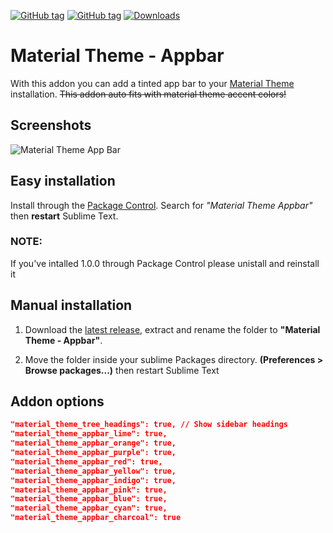 [![GitHub tag](https://img.shields.io/github/tag/equinusocio/material-theme-appbar.svg?style=flat-square)](https://github.com/equinusocio/material-theme-appbar/releases/latest)
[![GitHub tag](https://img.shields.io/github/release/equinusocio/material-theme-appbar.svg?style=flat-square)](https://github.com/equinusocio/material-theme-appbar/releases)
[![Downloads](https://img.shields.io/packagecontrol/dt/Material%20Theme%20Appbar.svg?colorB=80d4cd&style=flat-square)](https://packagecontrol.io/packages/Material%20Theme%20-%20Appbar)
# Material Theme - Appbar

With this addon you can add a tinted app bar to your [Material Theme](https://github.com/equinusocio/material-theme) installation. ~~This addon auto fits with material theme accent colors!~~

## Screenshots
![Material Theme App Bar](http://i.imgur.com/LVhR9jq.png)
 

## Easy installation
Install through the [Package Control](https://packagecontrol.io/installation). Search for *"Material Theme Appbar"* then **restart** Sublime Text.

### NOTE:

If you've intalled 1.0.0 through Package Control please unistall and reinstall it
 
 
## Manual installation

1. Download the [latest release](https://github.com/equinusocio/material-theme-appbar/releases/latest), extract and rename the folder to **"Material Theme - Appbar"**.

2. Move the folder inside your sublime Packages directory. **(Preferences > Browse packages...)** then restart Sublime Text

## Addon options

```json
"material_theme_tree_headings": true, // Show sidebar headings
"material_theme_appbar_lime": true,
"material_theme_appbar_orange": true,
"material_theme_appbar_purple": true,
"material_theme_appbar_red": true,
"material_theme_appbar_yellow": true,
"material_theme_appbar_indigo": true,
"material_theme_appbar_pink": true,
"material_theme_appbar_blue": true,
"material_theme_appbar_cyan": true,
"material_theme_appbar_charcoal": true
```

